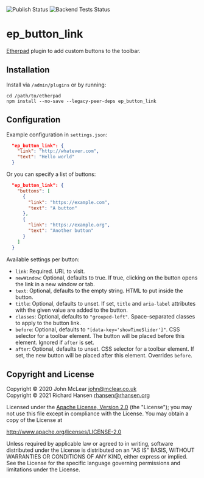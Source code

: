 ![Publish Status](https://github.com/ether/ep_button_link/workflows/Node.js%20Package/badge.svg) ![Backend Tests Status](https://github.com/ether/ep_button_link/workflows/Backend%20tests/badge.svg)

# ep_button_link

[Etherpad](https://etherpad.org) plugin to add custom buttons to the toolbar.

## Installation

Install via `/admin/plugins` or by running:

```shell
cd /path/to/etherpad
npm install --no-save --legacy-peer-deps ep_button_link
```

## Configuration

Example configuration in `settings.json`:

```json
  "ep_button_link": {
    "link": "http://whatever.com",
    "text": "Hello world"
  }
```

Or you can specify a list of buttons:

```json
  "ep_button_link": {
    "buttons": [
      {
        "link": "https://example.com",
        "text": "A button"
      },
      {
        "link": "https://example.org",
        "text": "Another button"
      }
    ]
  }
```

Available settings per button:

* `link`: Required. URL to visit.
* `newWindow`: Optional, defaults to true. If true, clicking on the button opens
  the link in a new window or tab.
* `text`: Optional, defaults to the empty string. HTML to put inside the button.
* `title`: Optional, defaults to unset. If set, `title` and `aria-label`
  attributes with the given value are added to the button.
* `classes`: Optional, defaults to `"grouped-left"`. Space-separated classes to
  apply to the button link.
* `before`: Optional, defaults to `"[data-key='showTimeSlider']"`. CSS selector
  for a toolbar element. The button will be placed before this element. Ignored
  if `after` is set.
* `after`: Optional, defaults to unset. CSS selector for a toolbar element. If
  set, the new button will be placed after this element. Overrides `before`.

## Copyright and License

Copyright © 2020 John McLear <john@mclear.co.uk>\
Copyright © 2021 Richard Hansen <rhansen@rhansen.org>

Licensed under the [Apache License, Version 2.0](LICENSE) (the "License"); you
may not use this file except in compliance with the License. You may obtain a
copy of the License at

http://www.apache.org/licenses/LICENSE-2.0

Unless required by applicable law or agreed to in writing, software distributed
under the License is distributed on an "AS IS" BASIS, WITHOUT WARRANTIES OR
CONDITIONS OF ANY KIND, either express or implied. See the License for the
specific language governing permissions and limitations under the License.

